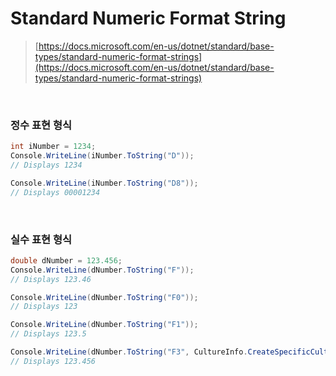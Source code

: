 Standard Numeric Format String
===

>[https://docs.microsoft.com/en-us/dotnet/standard/base-types/standard-numeric-format-strings](https://docs.microsoft.com/en-us/dotnet/standard/base-types/standard-numeric-format-strings)

<br>

### 정수 표현 형식
```C#
int iNumber = 1234;
Console.WriteLine(iNumber.ToString("D"));
// Displays 1234

Console.WriteLine(iNumber.ToString("D8"));
// Displays 00001234
```

<br>

### 실수 표현 형식
```C#
double dNumber = 123.456;
Console.WriteLine(dNumber.ToString("F"));
// Displays 123.46

Console.WriteLine(dNumber.ToString("F0"));
// Displays 123

Console.WriteLine(dNumber.ToString("F1"));
// Displays 123.5

Console.WriteLine(dNumber.ToString("F3", CultureInfo.CreateSpecificCulture("ja-JP")));
// Displays 123.456
```

<br>
